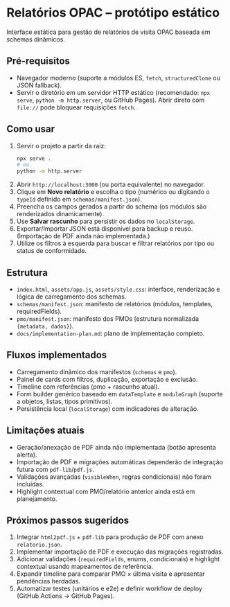 # Relatórios OPAC – protótipo estático

Interface estática para gestão de relatórios de visita OPAC baseada em schemas dinâmicos.

## Pré-requisitos

- Navegador moderno (suporte a módulos ES, `fetch`, `structuredClone` ou JSON fallback).
- Servir o diretório em um servidor HTTP estático (recomendado: `npx serve`, `python -m http.server`, ou GitHub Pages). Abrir direto com `file://` pode bloquear requisições `fetch`.

## Como usar

1. Servir o projeto a partir da raiz:
   ```bash
   npx serve .
   # ou
   python -m http.server
   ```
2. Abrir `http://localhost:3000` (ou porta equivalente) no navegador.
3. Clique em **Novo relatório** e escolha o tipo (numérico ou digitando o `typeId` definido em `schemas/manifest.json`).
4. Preencha os campos gerados a partir do schema (os módulos são renderizados dinamicamente).
5. Use **Salvar rascunho** para persistir os dados no `localStorage`.
6. Exportar/Importar JSON está disponível para backup e reuso. (Importação de PDF ainda não implementada.)
7. Utilize os filtros à esquerda para buscar e filtrar relatórios por tipo ou status de conformidade.

## Estrutura

- `index.html`, `assets/app.js`, `assets/style.css`: interface, renderização e lógica de carregamento dos schemas.
- `schemas/manifest.json`: manifesto de relatórios (módulos, templates, requiredFields).
- `pmo/manifest.json`: manifesto dos PMOs (estrutura normalizada `{metadata, dados}`).
- `docs/implementation-plan.md`: plano de implementação completo.

## Fluxos implementados

- Carregamento dinâmico dos manifestos (`schemas` e `pmo`).
- Painel de cards com filtros, duplicação, exportação e exclusão.
- Timeline com referências (pmo + rascunho atual).
- Form builder genérico baseado em `dataTemplate` e `moduleGraph` (suporte a objetos, listas, tipos primitivos).
- Persistência local (`localStorage`) com indicadores de alteração.

## Limitações atuais

- Geração/anexação de PDF ainda não implementada (botão apresenta alerta).
- Importação de PDF e migrações automáticas dependerão de integração futura com `pdf-lib`/`pdf.js`.
- Validações avançadas (`visibleWhen`, regras condicionais) não foram incluídas.
- Highlight contextual com PMO/relatório anterior ainda está em planejamento.

## Próximos passos sugeridos

1. Integrar `html2pdf.js` + `pdf-lib` para produção de PDF com anexo `relatorio.json`.
2. Implementar importação de PDF e execução das migrações registradas.
3. Adicionar validações (`requiredFields`, enums, condicionais) e highlight contextual usando mapeamentos de referência.
4. Expandir timeline para comparar PMO × última visita e apresentar pendências herdadas.
5. Automatizar testes (unitários e e2e) e definir workflow de deploy (GitHub Actions → GitHub Pages).

